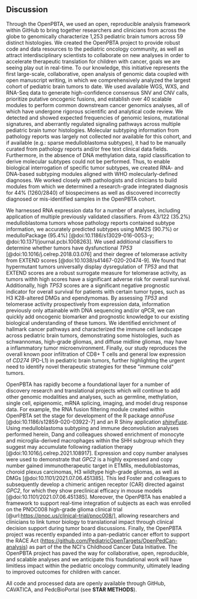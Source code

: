 ## Discussion

Through the OpenPBTA, we used an open, reproducible analysis framework within GitHub to bring together researchers and clinicians from across the globe to genomically characterize 1,253 pediatric brain tumors across 59 distinct histologies.
We created the OpenPBTA project to provide robust code and data resources to the pediatric oncology community, as well as attract interdisciplinary scientists to collaborate on new analyses in order to accelerate therapeutic translation for children with cancer, goals we are seeing play out in real-time.
To our knowledge, this initiative represents the first large-scale, collaborative, open analysis of genomic data coupled with open manuscript writing, in which we comprehensively analyzed the largest cohort of pediatric brain tumors to date.
We used available WGS, WXS, and RNA-Seq data to generate high-confidence consensus SNV and CNV calls, prioritize putative oncogenic fusions, and establish over 40 scalable modules to perform common downstream cancer genomics analyses, all of which have undergone rigorous scientific and analytical code review. 
We detected and showed expected frequencies of genomic lesions, mutational signatures, and aberrantly regulated signaling pathways across multiple pediatric brain tumor histologies.
Molecular subtyping information from pathology reports was largely not collected nor available for this cohort, and if available (e.g.: sparse medulloblastoma subtypes), it had to be manually curated from pathology reports and/or free text clinical data fields.
Furthermore, in the absence of DNA methylation data, rapid classification to derive molecular subtypes could not be performed.
Thus, to enable biological interrogation of specific tumor subtypes, we created RNA- and DNA-based subtyping modules aligned with WHO molecularly-defined diagnoses.
We worked closely with pathologists and clinicians to build modules from which we determined a research-grade integrated diagnosis for 44% (1260/2840) of biospecimens as well as discovered incorrectly diagnosed or mis-identified samples in the OpenPBTA cohort. 

We harnessed RNA expression data for a number of analyses, including application of multiple previously validated classifiers.
From 43/122 (35.2%) medulloblastoma tumors whose pathology reports contained subtype information, we accurately predicted subtypes using MM2S (90.7%) or medulloPackage (95.4%) [@doi:10.1186/s13029-016-0053-y; @doi:10.1371/journal.pcbi.1008263].
We used additional classifiers to determine whether tumors have dysfunctional _TP53_ [@doi:10.1016/j.celrep.2018.03.076] and their degree of telomerase activity from EXTEND scores [@doi:10.1038/s41467-020-20474-9].
We found that hypermutant tumors universally display dysregulation of _TP53_ and that EXTEND scores are a robust surrogate measure for telomerase activity, as tumors withh high scores have a significant adverse risk for overall survival. 
Additionally, high _TP53_ scores are a significant negative prognostic indicator for overall survival for patients with certain tumor types, such as H3 K28-altered DMGs and ependymomas. 
By assessing _TP53_ and telomerase activity prospectively from expression data, information previously only attainable with DNA sequencing and/or qPCR, we can quickly add oncogenic biomarker and prognostic knowledge to our existing biological understanding of these tumors.
We identified enrichment of hallmark cancer pathways and characterized the immune cell landscape across pediatric brain tumors, demonstrating some histologies, such as schwannomas, high-grade gliomas, and diffuse midline gliomas, may have a inflammatory tumor microenvironment.
Finally, our study reproduces the overall known poor infiltration of CD8+ T cells and general low expression of _CD274_ (PD-L1) in pediatric brain tumors, further highlighting the urgent need to identify novel therapeutic strategies for these "immune cold" tumors. 

OpenPBTA has rapidly become a foundational layer for a number of discovery research and translational projects which will continue to add other genomic modalities and analyses, such as germline, methylation, single cell, epigenomic, mRNA splicing, imaging, and model drug response data.
For example, the RNA fusion filtering module created within OpenPBTA set the stage for development of the R package _annoFuse_ [@doi:10.1186/s12859-020-03922-7] and an R Shiny application [_shinyFuse_](http://shiny.imbei.uni-mainz.de:3838/shinyFuse/).
Using medulloblastoma subtyping and immune deconvolution analyses performed herein, Dang and colleagues showed enrichment of monocyte and microglia-derived macrophages within the SHH subgroup which they suggest may accumulate following radiation therapy [@doi:10.1016/j.celrep.2021.108917].
Expression and copy number analyses were used to demonstrate that _GPC2_ is a highly expressed and copy number gained immunotherapeutic target in ETMRs, medulloblastomas, choroid plexus carcinomas, H3 wildtype high-grade gliomas, as well as DMGs [@doi:10.1101/2021.07.06.451385].
This led Foster and colleagues to subsequently develop a chimeric antigen receptor (CAR) directed against _GPC2_, for which they show preclinical efficacy in mouse models [@doi:10.1101/2021.07.06.451385]. 
Moreover, the OpenPBTA has enabled a framework to support real-time integration of subjects as each was enrolled on the PNOC008 high-grade glioma clinical trial [@url:https://pnoc.us/clinical-trial/pnoc008/], allowing researchers and clinicians to link tumor biology to translational impact through clinical decision support during tumor board discussions.
Finally, the OpenPBTA project was recently expanded into a pan-pediatric cancer effort to support the RACE Act (https://github.com/PediatricOpenTargets/OpenPedCan-analysis) as part of the the NCI's Childhood Cancer Data Initiative.
The OpenPBTA project has paved the way for collaborative, open, reproducible, and scalable analyses and we anticipate this foundational work will have limitless impact within the pediatric oncology community, ultimately leading to improved outcomes for children with cancer.

All code and processed data are openly available through GitHub, CAVATICA, and PedcBioPortal (see **STAR METHODS**).
